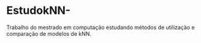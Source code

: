 # EstudokNN-
Trabalho do mestrado em computação estudando métodos de utilização e comparação de modelos de kNN.
